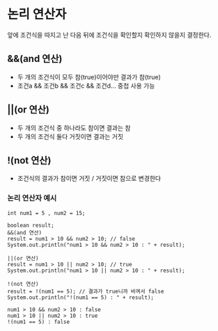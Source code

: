 # 논리 연산자
앞에 조건식을 따지고 난 다음 뒤에 조건식을 확인할지 확인하지 않을지 결정한다.

## &&(and 연산)
- 두 개의 조건식이 모두 참(true)이어야만 결과가 참(true)
- 조건a && 조건b && 조건c && 조건d... 중첩 사용 가능

## ||(or 연산) 
- 두 개의 조건식 중 하나라도 참이면 결과는 참
- 두 개의 조건식 둘다 거짓이면 결과는 거짓

## !(not 연산)
- 조건식의 결과가 참이면 거짓 / 거짓이면 참으로 변경한다

### 논리 연산자 예시
```
int num1 = 5 , num2 = 15;

boolean result;
&&(and 연산)
result = num1 > 10 && num2 > 10; // false
System.out.println("num1 > 10 && num2 > 10 : " + result);

||(or 연산)
result = num1 > 10 || num2 > 10; // true
System.out.println("num1 > 10 || num2 > 10 : " + result);

!(not 연산)
result = !(num1 == 5); // 결과가 true니까 바껴서 false
System.out.println("!(num1 == 5) : " + result);

num1 > 10 && num2 > 10 : false
num1 > 10 || num2 > 10 : true
!(num1 == 5) : false
```
